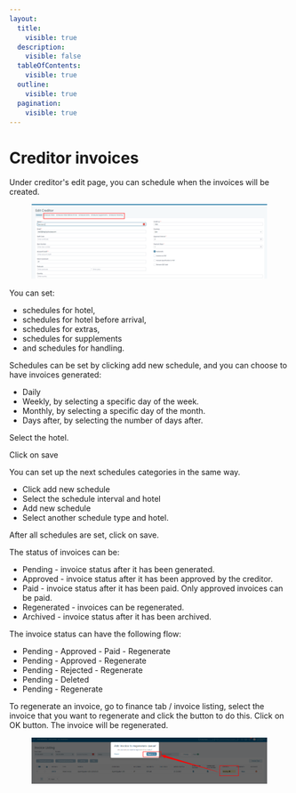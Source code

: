```yaml
---
layout:
  title:
    visible: true
  description:
    visible: false
  tableOfContents:
    visible: true
  outline:
    visible: true
  pagination:
    visible: true
---
```


# Creditor invoices

Under creditor's edit page, you can schedule when the invoices will be created.&#x20;

<figure><img src="../.gitbook/assets/image (24) (1) (1) (1).png" alt=""><figcaption></figcaption></figure>

You can set:&#x20;

* schedules for hotel,&#x20;
* schedules for hotel before arrival,&#x20;
* schedules for extras,&#x20;
* schedules for supplements&#x20;
* and schedules for handling.&#x20;

Schedules can be set by clicking add new schedule, and you can choose to have invoices generated:&#x20;

* Daily&#x20;
* Weekly, by selecting a specific day of the week.&#x20;
* Monthly, by selecting a specific day of the month.&#x20;
* Days after, by selecting the number of days after.&#x20;

Select the hotel.&#x20;

Click on save&#x20;

You can set up the next schedules categories in the same way.&#x20;

* Click add new schedule&#x20;
* Select the schedule interval and hotel&#x20;
* Add new schedule&#x20;
* Select another schedule type and hotel.&#x20;

After all schedules are set, click on save.&#x20;

The status of invoices can be:&#x20;

* Pending - invoice status after it has been generated.&#x20;
* Approved - invoice status after it has been approved by the creditor.&#x20;
* Paid - invoice status after it has been paid. Only approved invoices can be paid.&#x20;
* Regenerated - invoices can be regenerated.&#x20;
* Archived - invoice status after it has been archived.&#x20;

The invoice status can have the following flow:&#x20;

* Pending - Approved - Paid - Regenerate&#x20;
* Pending - Approved - Regenerate&#x20;
* Pending - Rejected - Regenerate&#x20;
* Pending - Deleted&#x20;
* Pending - Regenerate&#x20;

To regenerate an invoice, go to finance tab / invoice listing, select the invoice that you want to regenerate and click the button to do this. Click on OK button. The invoice will be regenerated.

<figure><img src="../.gitbook/assets/image (25) (1) (1) (1).png" alt=""><figcaption></figcaption></figure>
